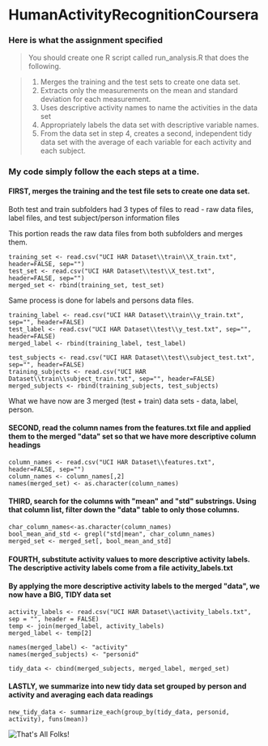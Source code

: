 # HumanActivityRecognitionCoursera

### Here is what the assignment specified

> You should create one R script called run_analysis.R that does the following.

> 1. Merges the training and the test sets to create one data set.
> 2. Extracts only the measurements on the mean and standard deviation for each measurement.
> 3. Uses descriptive activity names to name the activities in the data set
> 4. Appropriately labels the data set with descriptive variable names.
>5. From the data set in step 4, creates a second, independent tidy data set with the average of each variable for each activity and each subject.



### My code simply follow the each steps at a time.

#### FIRST, merges the training and the test file sets to create one data set.
Both test and train subfolders had 3 types of files to read - raw data files, label files, and test subject/person information files

This portion reads the raw data files from both subfolders and merges them.
```
training_set <- read.csv("UCI HAR Dataset\\train\\X_train.txt", header=FALSE, sep="")
test_set <- read.csv("UCI HAR Dataset\\test\\X_test.txt", header=FALSE, sep="")
merged_set <- rbind(training_set, test_set)
```

Same process is done for labels and persons data files.
```
training_label <- read.csv("UCI HAR Dataset\\train\\y_train.txt", sep="", header=FALSE)
test_label <- read.csv("UCI HAR Dataset\\test\\y_test.txt", sep="", header=FALSE)
merged_label <- rbind(training_label, test_label)
    
test_subjects <- read.csv("UCI HAR Dataset\\test\\subject_test.txt", sep="", header=FALSE)
training_subjects <- read.csv("UCI HAR Dataset\\train\\subject_train.txt", sep="", header=FALSE)
merged_subjects <- rbind(training_subjects, test_subjects)
```

What we have now are 3 merged (test + train) data sets - data, label, person.



#### SECOND, read the column names from the features.txt file and applied them to the merged "data" set so that we have more descriptive column headings
```
column_names <- read.csv("UCI HAR Dataset\\features.txt", header=FALSE, sep="")
column_names <- column_names[,2]
names(merged_set) <- as.character(column_names)
```

#### THIRD, search for the columns with "mean" and "std" substrings.  Using that column list, filter down the "data" table to only those columns.
```
char_column_names<-as.character(column_names)
bool_mean_and_std <- grepl("std|mean", char_column_names)
merged_set <- merged_set[, bool_mean_and_std]
```

#### FOURTH, substitute activity values to more descriptive activity labels.  The descriptive activity labels come from a file activity_labels.txt
#### By applying the more descriptive activity labels to the merged "data", we now have a BIG, TIDY data set
```
activity_labels <- read.csv("UCI HAR Dataset\\activity_labels.txt", sep = "", header = FALSE)
temp <- join(merged_label, activity_labels)
merged_label <- temp[2]    

names(merged_label) <- "activity"
names(merged_subjects) <- "personid"

tidy_data <- cbind(merged_subjects, merged_label, merged_set)    
```

#### LASTLY, we summarize into new tidy data set grouped by person and activity and averaging each data readings
```
new_tidy_data <- summarize_each(group_by(tidy_data, personid, activity), funs(mean))
```

![That's All Folks!](https://s-media-cache-ak0.pinimg.com/736x/02/e4/dc/02e4dcd5541e5be82dcf13a1227c370b.jpg)
